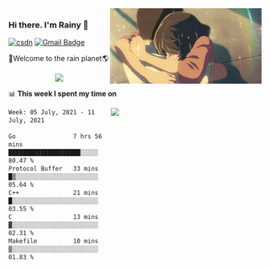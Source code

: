 <img  align='right' height="150" src="https://github.com/LikeRainDay/LikeRainDay/blob/master/pic/img_rain_1.gif?raw=true">



### Hi there. I'm Rainy :lemon:

[![csdn](https://img.shields.io/badge/-csdn-c14438?style=flat-square&logo=c&logoColor=white)](https://blog.csdn.net/qq_15807167)
[![Gmail Badge](https://img.shields.io/badge/-gmail-c14438?style=flat-square&logo=Gmail&logoColor=white&link=mailto:houshuai0816@gmail.com)](mailto:houshuai0816@gmail.com)

🚀Welcome to the rain planet🌎

<center>
<img align='center'  src="https://source.unsplash.com/random/1200x600">
</center>

📊 **This week I spent my time on**

<img align='right'   width="300" src="https://github-readme-stats.vercel.app/api?username=LikeRainDay&show_icons=true&title_color=fff&icon_color=79ff97&text_color=9f9f9f&bg_color=151515">

<!--START_SECTION:waka-->
```text
Week: 05 July, 2021 - 11 July, 2021

Go                7 hrs 56 mins   ████████████████████░░░░░   80.47 % 
Protocol Buffer   33 mins         █▒░░░░░░░░░░░░░░░░░░░░░░░   05.64 % 
C++               21 mins         █░░░░░░░░░░░░░░░░░░░░░░░░   03.55 % 
C                 13 mins         ▓░░░░░░░░░░░░░░░░░░░░░░░░   02.31 % 
Makefile          10 mins         ▒░░░░░░░░░░░░░░░░░░░░░░░░   01.83 % 
```
<!--END_SECTION:waka-->
